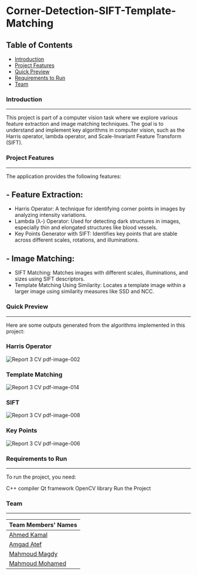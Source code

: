 # Corner-Detection-SIFT-Template-Matching
## Table of Contents
- [Introduction](#introduction)
- [Project Features](#project-features)
- [Quick Preview](#quick-preview)
- [Requirements to Run](#requirements-to-run)
- [Team](#team)

### Introduction
------------------------------------------
This project is part of a computer vision task where we explore various feature extraction and image matching techniques. The goal is to understand and implement key algorithms in computer vision, such as the Harris operator, lambda operator, and Scale-Invariant Feature Transform (SIFT).

### Project Features
------------------------------------------
The application provides the following features:

## - Feature Extraction:
- Harris Operator: A technique for identifying corner points in images by analyzing intensity variations.
- Lambda (λ-) Operator: Used for detecting dark structures in images, especially thin and elongated structures like blood vessels.
- Key Points Generator with SIFT: Identifies key points that are stable across different scales, rotations, and illuminations.
## - Image Matching:
- SIFT Matching: Matches images with different scales, illuminations, and sizes using SIFT descriptors.
- Template Matching Using Similarity: Locates a template image within a larger image using similarity measures like SSD and NCC.

### Quick Preview
------------------------------------------
Here are some outputs generated from the algorithms implemented in this project:

### Harris Operator
![Report 3 CV pdf-image-002](https://github.com/user-attachments/assets/a4e834c7-4242-4605-a7cf-5172433fdf9e)

### Template Matching
![Report 3 CV pdf-image-014](https://github.com/user-attachments/assets/5ebe9947-7767-4a51-be6f-65a796a2d557)

### SIFT
![Report 3 CV pdf-image-008](https://github.com/user-attachments/assets/2daddf9e-21f2-44fa-850a-1b5533ec6c81)

### Key Points
![Report 3 CV pdf-image-006](https://github.com/user-attachments/assets/35992202-ee95-4e6c-8f12-5b25bd4760dd)


### Requirements to Run
------------------------------------------

To run the project, you need:

C++ compiler
Qt framework
OpenCV library
Run the Project


### Team
------------------------------------------

| Team Members' Names | 
|---------------------|
| [Ahmed Kamal](https://github.com/AhmedKamalMohammedElSayed)|
| [Amgad Atef](https://github.com/amg-eng)| 
| [Mahmoud Magdy](https://github.com/MahmoudMagdy404)|       
| [Mahmoud Mohamed ](https://github.com/Mahmoudm007)|        

